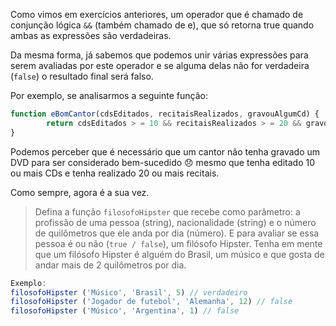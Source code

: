 Como vimos em exercícios anteriores, um operador que é chamado de conjunção lógica `&&` (também chamado de e), que só retorna true quando ambas as expressões são verdadeiras.

Da mesma forma, já sabemos que podemos unir várias expressões para serem avaliadas por este operador e se alguma delas não for verdadeira (`false`) o resultado final será falso.

Por exemplo, se analisarmos a seguinte função:


```javascript
function eBomCantor(cdsEditados, recitaisRealizados, gravouAlgumCd) {
        return cdsEditados > = 10 && recitaisRealizados > = 20 && gravouAlgumCd;
}
```

Podemos perceber que é necessário que um cantor não tenha gravado um DVD para ser considerado bem-sucedido 😞 mesmo que tenha editado 10 ou mais CDs e tenha realizado 20 ou mais recitais.

Como sempre, agora é a sua vez.


> Defina a função `filosofoHipster` que recebe como parâmetro: a profissão de uma pessoa (string), nacionalidade (string) e o número de quilômetros que ele anda por dia (número). E para avaliar se essa pessoa é ou não (`true / false`), um filósofo Hipster. Tenha em mente que um filósofo Hipster é alguém do Brasil, um músico e que gosta de andar mais de 2 quilômetros por dia.


```javascript
Exemplo:
filosofoHipster ('Músico', 'Brasil', 5) // verdadeiro
filosofoHipster ('Jogador de futebol', 'Alemanha', 12) // false
filosofoHipster ('Músico', 'Argentina', 1) // false

